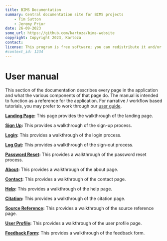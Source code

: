 ```yaml
---
title: BIMS Documentation
summary: Central documentation site for BIMS projects
    - Tim Sutton
    - Jeremy Prior
date: 26-09-2023
some_url: https://github.com/kartoza/bims-website
copyright: Copyright 2023, Kartoza
contact: 
license: This program is free software; you can redistribute it and/or modify it under the terms of the GNU Affero General Public License as published by the Free Software Foundation; either version 3 of the License, or (at your option) any later version.
#context_id: 1234
---
```


# User manual

This section of the documentation describes every page in the application and
what the various components of that page do. The manual is intended to function
as a reference for the application. For narrative / workflow based tutorials,
you may prefer to work through our [user guide](../guide/index.md).

**[Landing Page](./landing-page.md):** This page provides the walkthrough of the landing page.

**[Sign Up](./sign-up.md):** This provides a walkthrough of the sign-up process.

**[Login](./login.md):** This provides a walkthrough of the login process.

**[Log Out](./logout.md):** This provides a walkthrough of the sign-out process.

**[Password Reset](./password-reset.md):** This provides a walkthrough of the password reset process.

**[About](./about.md):** This provides a walkthrough of the about page.

**[Contact](./contact.md):** This provides a walkthrough of the contact page.

**[Help](./help.md):** This provides a walkthrough of the help page.

**[Citation](./citation.md):** This provides a walkthrough of the citation page.

**[Source Reference](./source-reference-page.md):** This provides a walkthrough of the source reference page.

**[User Profile](./user-profile.md):** This provides a walkthrough of the user profile page.

**[Feedback Form](./feedback-form.md):** This provides a walkthrough of the feedback form.

